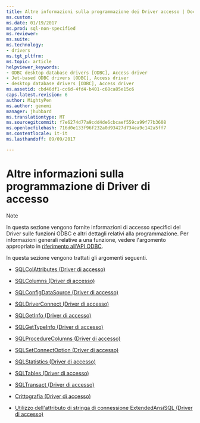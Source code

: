 ```yaml
---
title: Altre informazioni sulla programmazione dei Driver accesso | Documenti Microsoft
ms.custom: 
ms.date: 01/19/2017
ms.prod: sql-non-specified
ms.reviewer: 
ms.suite: 
ms.technology:
- drivers
ms.tgt_pltfrm: 
ms.topic: article
helpviewer_keywords:
- ODBC desktop database drivers [ODBC], Access driver
- Jet-based ODBC drivers [ODBC], Access driver
- desktop database drivers [ODBC], Access driver
ms.assetid: cbd46df1-cc6d-4fd4-b401-c68ca85e15c6
caps.latest.revision: 6
author: MightyPen
ms.author: genemi
manager: jhubbard
ms.translationtype: MT
ms.sourcegitcommit: f7e6274d77a9cdd4de6cbcaef559ca99f77b3608
ms.openlocfilehash: 716d0e133f96f232a0d93427d734ea9c142a5ff7
ms.contentlocale: it-it
ms.lasthandoff: 09/09/2017

---
```

# <a name="other-access-driver-programming-details"></a>Altre informazioni sulla programmazione di Driver di accesso
> [!NOTE]  
>  In questa sezione vengono fornite informazioni di accesso specifici del Driver sulle funzioni ODBC e altri dettagli relativi alla programmazione. Per informazioni generali relative a una funzione, vedere l'argomento appropriato in [riferimento all'API ODBC](../../odbc/reference/syntax/odbc-api-reference.md).  
  
 In questa sezione vengono trattati gli argomenti seguenti.  
  
-   [SQLColAttributes (Driver di accesso)](../../odbc/microsoft/sqlcolattributes-access-driver.md)  
  
-   [SQLColumns (Driver di accesso)](../../odbc/microsoft/sqlcolumns-access-driver.md)  
  
-   [SQLConfigDataSource (Driver di accesso)](../../odbc/microsoft/sqlconfigdatasource-access-driver.md)  
  
-   [SQLDriverConnect (Driver di accesso)](../../odbc/microsoft/sqldriverconnect-access-driver.md)  
  
-   [SQLGetInfo (Driver di accesso)](../../odbc/microsoft/sqlgetinfo-access-driver.md)  
  
-   [SQLGetTypeInfo (Driver di accesso)](../../odbc/microsoft/sqlgettypeinfo-access-driver.md)  
  
-   [SQLProcedureColumns (Driver di accesso)](../../odbc/microsoft/sqlprocedurecolumns-access-driver.md)  
  
-   [SQLSetConnectOption (Driver di accesso)](../../odbc/microsoft/sqlsetconnectoption-access-driver.md)  
  
-   [SQLStatistics (Driver di accesso)](../../odbc/microsoft/sqlstatistics-access-driver.md)  
  
-   [SQLTables (Driver di accesso)](../../odbc/microsoft/sqltables-access-driver.md)  
  
-   [SQLTransact (Driver di accesso)](../../odbc/microsoft/sqltransact-access-driver.md)  
  
-   [Crittografia (Driver di accesso)](../../odbc/microsoft/encryption-access-driver.md)  
  
-   [Utilizzo dell'attributo di stringa di connessione ExtendedAnsiSQL (Driver di accesso)](../../odbc/microsoft/using-the-extendedansisql-connection-string-attribute-access-driver.md)
